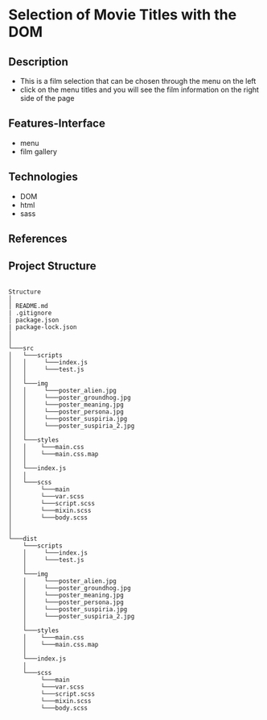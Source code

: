 # Selection of Movie Titles with the DOM

## Description

- This is a film selection that can be chosen through the menu on the left
- click on the menu titles and you will see the film information on the right side of the page

## Features-Interface

- menu
- film gallery

## Technologies

- DOM
- html
- sass

## References

## Project Structure

```

Structure
│
│ README.md
| .gitignore
│ package.json
| package-lock.json
│
│
└───src
│   └───scripts
│   │     └───index.js
│   │     └───test.js
│   │
│   └───img
│   │     └───poster_alien.jpg
│   │     └───poster_groundhog.jpg
│   │     └───poster_meaning.jpg
│   │     └───poster_persona.jpg
│   │     └───poster_suspiria.jpg
│   │     └───poster_suspiria_2.jpg
│   │
│   └───styles
│   │    └───main.css
│   │    └───main.css.map
│   │
│   └───index.js
│   │
│   └───scss
│        └───main
│        └───var.scss
│        └───script.scss
│        └───mixin.scss
│        └───body.scss
│
│
└───dist
    └───scripts
    │     └───index.js
    │     └───test.js
    │
    └───img
    │     └───poster_alien.jpg
    │     └───poster_groundhog.jpg
    │     └───poster_meaning.jpg
    │     └───poster_persona.jpg
    │     └───poster_suspiria.jpg
    │     └───poster_suspiria_2.jpg
    │
    └───styles
    │    └───main.css
    │    └───main.css.map
    │
    └───index.js
    │
    └───scss
         └───main
         └───var.scss
         └───script.scss
         └───mixin.scss
         └───body.scss

```

